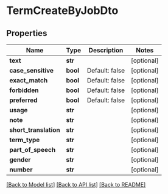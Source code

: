 # TermCreateByJobDto

## Properties
Name | Type | Description | Notes
------------ | ------------- | ------------- | -------------
**text** | **str** |  | [optional] 
**case_sensitive** | **bool** | Default: false | [optional] 
**exact_match** | **bool** | Default: false | [optional] 
**forbidden** | **bool** | Default: false | [optional] 
**preferred** | **bool** | Default: false | [optional] 
**usage** | **str** |  | [optional] 
**note** | **str** |  | [optional] 
**short_translation** | **str** |  | [optional] 
**term_type** | **str** |  | [optional] 
**part_of_speech** | **str** |  | [optional] 
**gender** | **str** |  | [optional] 
**number** | **str** |  | [optional] 

[[Back to Model list]](../README.md#documentation-for-models) [[Back to API list]](../README.md#documentation-for-api-endpoints) [[Back to README]](../README.md)


